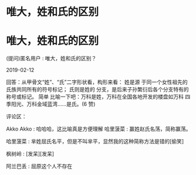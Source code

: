 # 唯大，姓和氏的区别

# 唯大，姓和氏的区别

(提问)匿名用户 : 唯大，姓和氏的区别？

2019-02-12

回答：从甲骨文“姓”、“氏”二字形状看，构形来看： 姓是源 于同一个女性祖先的氏族共同所有的符号标记； 氏则是姓的 分支，是后来子孙繁衍后各个分支特有的称号或标记。 简单 比喻一下吧：万科是姓，万科在全国各地开发的楼盘如万科 四季阳光、万科金域蓝湾……是氏。(6 赞)

评论区：

Akko Akko : 哈哈哈，这比喻真是方便理解 哈里菠菜 : 赢姓赵氏名荡，简称赢荡。

哈里菠菜 : 芈姓屈氏名平，但是不叫芈平，显然我的这种简称方法是错的[偷笑]

枫树岭 : [发呆][发呆]

阿兰巴丢 : 屈原这个人不存在